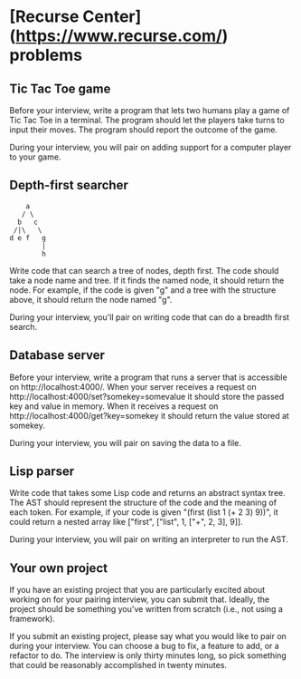 # [Recurse Center] (https://www.recurse.com/) problems

## Tic Tac Toe game

Before your interview, write a program that lets two humans play a game of Tic Tac Toe in a terminal. The program should let the players take turns to input their moves. The program should report the outcome of the game.

During your interview, you will pair on adding support for a computer player to your game.



## Depth-first searcher

```
    a
   / \
  b   c
 /|\   \
d e f   g
        |
        h
```

Write code that can search a tree of nodes, depth first. The code should take a node name and tree. If it finds the named node, it should return the node. For example, if the code is given "g" and a tree with the structure above, it should return the node named "g".

During your interview, you'll pair on writing code that can do a breadth first search.



## Database server

Before your interview, write a program that runs a server that is accessible on http://localhost:4000/. When your server receives a request on http://localhost:4000/set?somekey=somevalue it should store the passed key and value in memory. When it receives a request on http://localhost:4000/get?key=somekey it should return the value stored at somekey.

During your interview, you will pair on saving the data to a file.



## Lisp parser

Write code that takes some Lisp code and returns an abstract syntax tree. The AST should represent the structure of the code and the meaning of each token. For example, if your code is given "(first (list 1 (+ 2 3) 9))", it could return a nested array like ["first", ["list", 1, ["+", 2, 3], 9]].

During your interview, you will pair on writing an interpreter to run the AST.



## Your own project

If you have an existing project that you are particularly excited about working on for your pairing interview, you can submit that. Ideally, the project should be something you've written from scratch (i.e., not using a framework).

If you submit an existing project, please say what you would like to pair on during your interview. You can choose a bug to fix, a feature to add, or a refactor to do. The interview is only thirty minutes long, so pick something that could be reasonably accomplished in twenty minutes.